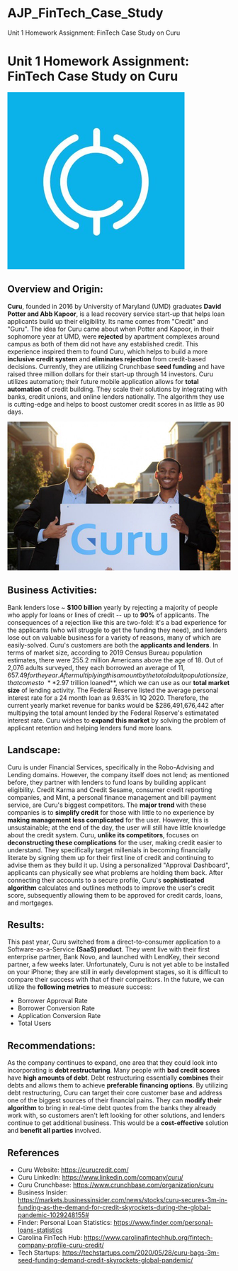# AJP_FinTech_Case_Study
Unit 1 Homework Assignment: FinTech Case Study on Curu

# Unit 1 Homework Assignment: FinTech Case Study on Curu

![Curu Logo](Curu_Logo.jpg)

## Overview and Origin:
**Curu**, founded in 2016 by University of Maryland (UMD) graduates **David Potter and Abb Kapoor**, is a lead recovery service start-up that helps loan applicants build up their eligibility. Its name comes from "Credit" and "Guru". The idea for Curu came about when Potter and Kapoor, in their sophomore year at UMD, were **rejected** by apartment complexes around campus as both of them did not have any established credit. This experience inspired them to found Curu, which helps to build a more **inclusive credit system** and **eliminates rejection** from credit-based decisions. Currently, they are utilizing Crunchbase **seed funding** and have raised three million dollars for their start-up through 14 investors. Curu utilizes automation; their future mobile application allows for **total automation** of credit building. They scale their solutions by integrating with banks, credit unions, and online lenders nationally. The algorithm they use is cutting-edge and helps to boost customer credit scores in as little as 90 days. 

![David Potter and Abb Kapoor, Founders](Curu_Founders.jpg)

## Business Activities:
Bank lenders lose ~ **$100 billion** yearly by rejecting a majority of people who apply for loans or lines of credit -- up to **90%** of applicants. The consequences of a rejection like this are two-fold: it's a bad experience for the applicants (who will struggle to get the funding they need), and lenders lose out on valuable business for a variety of reasons, many of which are easily-solved. Curu's customers are both the **applicants and lenders**. In terms of market size, according to 2019 Census Bureau population estimates, there were 255.2 million Americans above the age of 18. Out of 2,076 adults surveyed, they each borrowed an average of $11,657.49 for the year. After multiplying this amount by the total adult population size, that comes to ~ **$2.97 trillion loaned**, which we can use as our **total market size** of lending activity. The Federal Reserve listed the average personal interest rate for a 24 month loan as 9.63% in 1Q 2020. Therefore, the current yearly market revenue for banks would be $286,491,676,442 after multipying the total amount lended by the Federal Reserve's estimatated interest rate. Curu wishes to **expand this market** by solving the problem of applicant retention and helping lenders fund more loans. 

## Landscape:
Curu is under Financial Services, specifically in the Robo-Advising and Lending domains. However, the company itself does not lend; as mentioned before, they partner with lenders to fund loans by building applicant eligibility. Credit Karma and Credit Sesame, consumer credit reporting companies, and Mint, a personal finance management and bill payment service, are Curu's biggest competitors. The **major trend** with these companies is to **simplify credit** for those with little to no experience by **making management less complicated** for the user. However, this is unsustainable; at the end of the day, the user will still have little knowledge about the credit system. Curu, **unlike its competitors**, focuses on **deconstructing these complications** for the user, making credit easier to understand. They specifically target millenials in becoming financially literate by signing them up for their first line of credit and continuing to advise them as they build it up. Using a personalized "Approval Dashboard", applicants can physically see what problems are holding them back. After connecting their accounts to a secure profile, Curu's **sophisticated algorithm** calculates and outlines methods to improve the user's credit score, subsequently allowing them to be approved for credit cards, loans, and mortgages.

## Results:
This past year, Curu switched from a direct-to-consumer application to a Software-as-a-Service **(SaaS) product**. They went live with their first enterprise partner, Bank Novo, and launched with LendKey, their second partner, a few weeks later. Unfortunately, Curu is not yet able to be installed on your iPhone; they are still in early development stages, so it is difficult to compare their success with that of their competitors. In the future, we can utilize the **following metrics** to measure success:
- Borrower Approval Rate
- Borrower Conversion Rate
- Application Conversion Rate
- Total Users

## Recommendations:
As the company continues to expand, one area that they could look into incorporating is **debt restructuring**. Many people with **bad credit scores** have **high amounts of debt**. Debt restructuring essentially **combines** their debts and allows them to achieve **preferable financing options**. By utilizing debt restructuring, Curu can target their core customer base and address one of the biggest sources of their financial pains. They can **modify their algorithm** to bring in real-time debt quotes from the banks they already work with, so customers aren't left looking for other solutions, and lenders continue to get additional business. This would be a **cost-effective** solution and **benefit all parties** involved. 

## References
- Curu Website: https://curucredit.com/
- Curu LinkedIn: https://www.linkedin.com/company/curu/
- Curu Crunchbase: https://www.crunchbase.com/organization/curu
- Business Insider: https://markets.businessinsider.com/news/stocks/curu-secures-3m-in-funding-as-the-demand-for-credit-skyrockets-during-the-global-pandemic-1029248155#
- Finder: Personal Loan Statistics: https://www.finder.com/personal-loans-statistics
- Carolina FinTech Hub: https://www.carolinafintechhub.org/fintech-company-profile-curu-credit/
- Tech Startups: https://techstartups.com/2020/05/28/curu-bags-3m-seed-funding-demand-credit-skyrockets-global-pandemic/



